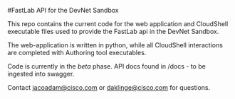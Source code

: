 


#FastLab API for the DevNet Sandbox

This repo contains the current code for the web application and CloudShell executable files used to provide the FastLab api in the DevNet Sandbox. 

The web-application is written in python, while all CloudShell interactions are completed with Authoring tool executables. 

Code is currently in the *beta* phase. API docs found in /docs - to be ingested into swagger. 

Contact jacoadam@cisco.com or daklinge@cisco.com for questions. 